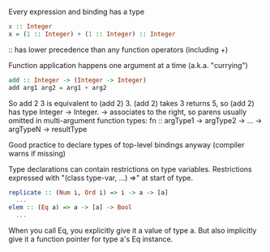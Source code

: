 Every expression and binding has a type
```haskell
x :: Integer
x = (1 :: Integer) + (1 :: Integer) :: Integer
```
:: has lower precedence than any function operators (including +)

Function application happens one argument at a time (a.k.a. "currying")
```haskell
add :: Integer -> (Integer -> Integer)
add arg1 arg2 = arg1 + arg2
```
So add 2 3 is equivalent to (add 2) 3.
(add 2) takes 3 returns 5, so (add 2) has type Integer -> Integer.
-> associates to the right, so parens usually omitted in multi-argument function types:
fn :: argType1 -> argType2 -> ... -> argTypeN -> resultType

Good practice to declare types of top-level bindings anyway (compiler warns if missing)

Type declarations can contain restrictions on type variables.
Restrictions expressed with "(class type-var, ...) =>" at start of type.
```haskell
replicate :: (Num i, Ord i) => i -> a -> [a]
  ...
elem :: (Eq a) => a -> [a] -> Bool
  ...
```
When you call Eq, you explicitly give it a value of type a.
But also implicitly give it a function pointer for type a's Eq instance.
